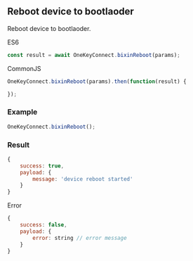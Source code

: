 ## Reboot device to bootlaoder
Reboot device to bootlaoder.

ES6
```javascript
const result = await OneKeyConnect.bixinReboot(params);
```

CommonJS
```javascript
OneKeyConnect.bixinReboot(params).then(function(result) {

});
```

### Example
```javascript
OneKeyConnect.bixinReboot();
```

### Result
```javascript
{
    success: true,
    payload: {
        message: 'device reboot started'
    }
}
```
Error
```javascript
{
    success: false,
    payload: {
        error: string // error message
    }
}
```
